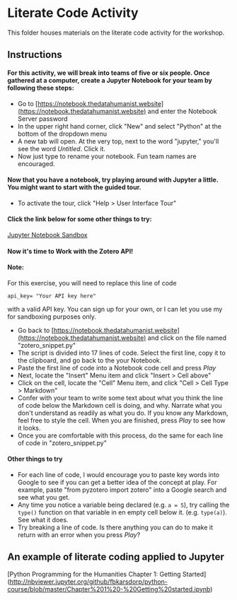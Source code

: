 # Literate Code Activity

This folder houses materials on the literate code activity for the workshop.

## Instructions
#### For this activity, we will break into teams of five or six people. Once gathered at a computer, create a Jupyter Notebook for your team by following these steps:

* Go to [https://notebook.thedatahumanist.website](https://notebook.thedatahumanist.website) and enter the Notebook Server password
* In the upper right hand corner, click "New" and select "Python" at the bottom of the dropdown menu
* A new tab will open. At the very top, next to the word "jupyter," you'll see the word <em>Untitled</em>. Click it.
* Now just type to rename your notebook. Fun team names are encouraged.  

#### Now that you have a notebook, try playing around with Jupyter a little. You might want to start with the guided tour.

* To activate the tour, click "Help > User Interface Tour"

#### Click the link below for some other things to try:

[Jupyter Notebook Sandbox](sandbox.md)

#### Now it's time to Work with the Zotero API!

#### Note: 

For this exercise, you will need to replace this line of code
```
api_key= "Your API key here"
```
with a valid API key. You can sign up for your own, or I can let you use my for sandboxing purposes only. 

* Go back to [https://notebook.thedatahumanist.website](https://notebook.thedatahumanist.website) and click on the file named "zotero_snippet.py"
* The script is divided into 17 lines of code. Select the first line, copy it to the clipboard, and go back to the your Notebook.
* Paste the first line of code into a Notebook code cell and press <em>Play</em>
* Next, locate the "Insert" Menu item and click "Insert > Cell above"
* Click on the cell, locate the "Cell" Menu item, and click "Cell > Cell Type > Markdown"
* Confer with your team to write some text about what you think the line of code below the Markdown cell is doing, and why. Narrate what you don't understand as readily as what you do. If you know any Markdown, feel free to style the cell. When you are finished, press <em>Play</em> to see how it looks.
* Once you are comfortable with this process, do the same for each line of code in "zotero_snippet.py"

#### Other things to try

* For each line of code, I would encourage you to paste key words into Google to see if you can get a better idea of the concept at play. For example, paste "from pyzotero import zotero" into a Google search and see what you get.
* Any time you notice a variable being declared (e.g. ```a = 5```), try calling the ``type()`` function on that variable in en empty cell below it. (e.g. ```type(a)```). See what it does.
* Try breaking a line of code. Is there anything you can do to make it return with an error when you press <em>Play</em>?

## An example of literate coding applied to Jupyter
[Python Programming for the Humanities Chapter 1: Getting Started] (http://nbviewer.jupyter.org/github/fbkarsdorp/python-course/blob/master/Chapter%201%20-%20Getting%20started.ipynb)
